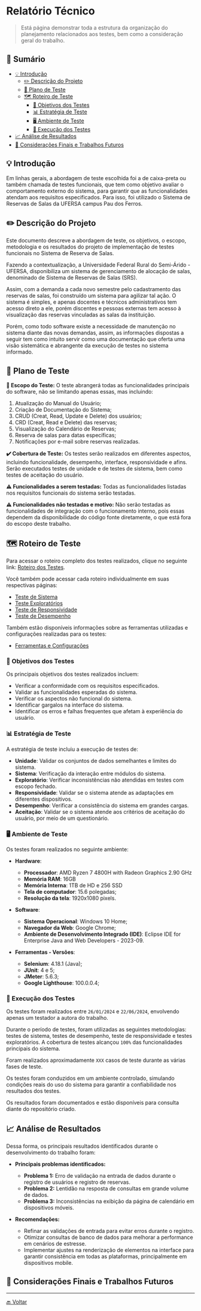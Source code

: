 # Relatório Técnico
> Está página demonstrar toda a estrutura da organização do planejamento relacionados aos testes, bem como a consideração geral do trabalho.

## 📌 Sumário
- [💡 Introdução](#-introdução)
	- [✏️ Descrição do Projeto](#️-descrição-do-projeto)
	- [📑 Plano de Teste](#-plano-de-teste)
	- [🗺️ Roteiro de Teste](#️-roteiro-de-teste)
      - [🎯 Objetivos dos Testes](#-objetivos-dos-testes)
      - [📊 Estratégia de Teste](#-estratégia-de-teste)
      - [🖥️ Ambiente de Teste](#️-ambiente-de-teste)
      - [🚀 Execução dos Testes](#-execução-dos-testes)
- [📈 Análise de Resultados](#-análise-de-resultados)
- [📝 Considerações Finais e Trabalhos Futuros](#-considerações-finais-e-trabalhos-futuros)

## 💡 Introdução
Em linhas gerais, a abordagem de teste escolhida foi a de caixa-preta ou também chamada de testes funcionais, que tem como objetivo avaliar o comportamento externo do sistema, para garantir que as funcionalidades atendam aos requisitos especificados. Para isso, foi utilizado o Sistema de Reservas de Salas da UFERSA campus Pau dos Ferros.

## ✏️ Descrição do Projeto
Este documento descreve a abordagem de teste, os objetivos, o escopo, metodologia e os resultados do projeto de implementação de testes funcionais no Sistema de Reserva de Salas.

Fazendo a contextualização, a Universidade Federal Rural do Semi-Árido - UFERSA, disponibiliza um sistema de gerenciamento de alocação de salas, denominado de Sistema de Reservas de Salas (SRS).

Assim, com a demanda a cada novo semestre pelo cadastramento das reservas de salas, foi construído um sistema para agilizar tal ação. O sistema é simples, e apenas docentes e técnicos administrativos tem acesso direto a ele, porém discentes e pessoas externas tem acesso à visualização das reservas vinculadas as salas da instituição.

Porém, como todo software existe a necessidade de manutenção no sistema diante das novas demandas, assim, as informações dispostas a seguir tem como intuito servir como uma documentação que oferta uma visão sistemática e abrangente da execução de testes no sistema informado.

## 📑 Plano de Teste
**🎯 Escopo do Teste:** O teste abrangerá todas as funcionalidades principais do software, não se limitando apenas essas, mas incluindo:

1. Atualização do Manual do Usuário;
2. Criação de Documentação do Sistema;
3. CRUD (Creat, Read, Update e Delete) dos usuários;
4. CRD (Creat, Read e Delete) das reservas;
5. Visualização do Calendário de Reservas;
6. Reserva de salas para datas específicas;
7. Notificações por e-mail sobre reservas realizadas.

**✔️ Cobertura de Teste:** Os testes serão realizados em diferentes aspectos, incluindo funcionalidade, desempenho, interface, responsividade e afins. Serão executados testes de unidade e de testes de sistema, bem como testes de aceitação do usuário.

**⚠️ Funcionalidades a serem testadas:** Todas as funcionalidades listadas nos requisitos funcionais do sistema serão testadas.

**⚠️ Funcionalidades não testadas e motivo:** Não serão testadas as funcionalidades de integração com o funcionamento interno, pois essas dependem da disponibilidade do código fonte diretamente, o que está fora do escopo deste trabalho.

## 🗺️ Roteiro de Teste
Para acessar o roteiro completo dos testes realizados, clique no seguinte link: [Roteiro dos Testes](https://github.com/liviabeatrizml/Trabalho-de-Conclusao-de-Curso/blob/main/docs/Roteiro_Testes.pdf).

Você também pode acessar cada roteiro individualmente em suas respectivas páginas:
- [Teste de Sistema](../tests/sistema.md)
- [Teste Exploratórios](../tests/exploratório.md)
- [Teste de Responsividade](../tests/responsividade.md)
- [Teste de Desempenho](../tests/desempenho.md)

Também estão disponíveis informações sobre as ferramentas utilizadas e configurações realizadas para os testes:
- [Ferramentas e Configurações](../tests/ferramentas.md)

### 🎯 Objetivos dos Testes
Os principais objetivos dos testes realizados incluem:

- Verificar a conformidade com os requisitos especificados.
- Validar as funcionalidades esperadas do sistema.
- Verificar os aspectos não funcional do sistema.
- Identificar gargalos na interface do sistema.
- Identificar os erros e falhas frequentes que afetam à experiência do usuário.

### 📊 Estratégia de Teste
A estratégia de teste incluiu a execução de testes de:

-  **Unidade**: Validar os conjuntos de dados semelhantes e limites do sistema.
-  **Sistema**: Verificação da interação entre módulos do sistema.
-  **Exploratório**: Verificar inconsistências não atendidas em testes com escopo fechado. 
-  **Responsividade**: Validar se o sistema atende as adaptações em diferentes dispositivos.
-  **Desempenho**: Verificar a consistência do sistema em grandes cargas.
-  **Aceitação**: Validar se o sistema atende aos critérios de aceitação do usuário, por meio de um questionário.

### 🖥️ Ambiente de Teste
Os testes foram realizados no seguinte ambiente:

-  **Hardware**:
	- **Processador**: AMD Ryzen 7 4800H with Radeon Graphics 2.90 GHz
	- **Memória RAM**: 16GB
	- **Memória Interna**: 1TB de HD e 256 SSD
	-  **Tela de computador**: 15.6 polegadas;
	-  **Resolução da tela**: 1920x1080 pixels.

-  **Software**:
	-  **Sistema Operacional**: Windows 10 Home;
	-  **Navegador da Web**: Google Chrome;
	-  **Ambiente de Desenvolvimento Integrado (IDE)**: Eclipse IDE for Enterprise Java and Web Developers - 2023-09.

-  **Ferramentas - Versões**:
	-  **Selenium**: 4.18.1 (Java);
	-  **JUnit**: 4 e 5;
	-  **JMeter**: 5.6.3;
	-  **Google Lighthouse**: 100.0.0.4;

### 🚀 Execução dos Testes

Os testes foram realizados entre `26/01/2024` e `22/06/2024`, envolvendo apenas um testador a autora do trabalho.

Durante o período de testes, foram utilizadas as seguintes metodologias: testes de sistema, testes de desempenho, teste de responsividade e testes exploratórios. A cobertura de testes alcançou `100%` das funcionalidades principais do sistema.

Foram realizados aproximadamente `XXX` casos de teste durante as várias fases de teste. 

Os testes foram conduzidos em um ambiente controlado, simulando condições reais do uso do sistema para garantir a confiabilidade nos resultados dos testes. 

Os resultados foram documentados e estão disponíveis para consulta diante do repositório criado.

## 📈 Análise de Resultados

Dessa forma, os principais resultados identificados durante o desenvolvimento do trabalho foram:

- **Principais problemas identificados:**
  - **Problema 1:** Erro de validação na entrada de dados durante o registro de usuários e registro de reservas.
  - **Problema 2:** Lentidão na resposta de consultas em grande volume de dados.
  - **Problema 3:** Inconsistências na exibição da página de calendário em dispositivos móveis.

- **Recomendações:**
  - Refinar as validações de entrada para evitar erros durante o registro.
  - Otimizar consultas de banco de dados para melhorar a performance em cenários de estresse.
  - Implementar ajustes na renderização de elementos na interface para garantir consistência em todas as plataformas, principalmente em dispositivos mobile.

## 📝 Considerações Finais e Trabalhos Futuros


---
[🔙 Voltar](../)